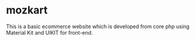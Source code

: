# mozkart
This is a basic ecommerce website which is developed from core php using Material Kit and UIKIT for front-end.
